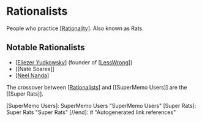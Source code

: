 # Rationalists

People who practice [[Rationality]]. Also known as Rats.

## Notable Rationalists
- [[Eliezer Yudkowsky]] (founder of [[LessWrong]])
- [[Nate Soares]]
- [[Neel Nanda]]

The crossover between [[Rationalists]] and [[SuperMemo Users]]  are the [[Super Rats]].

[//begin]: # "Autogenerated link references for markdown compatibility"
[Rationality]: rationality "Rationality"
[Eliezer Yudkowsky]: eliezer-yudkowsky "Eliezer Yudkowsky"
[LessWrong]: LessWrong "LessWrong"
[Neel Nanda]: neel-nanda "Neel Nanda"
[Rationalists]: rationalists "Rationalists"
[SuperMemo Users]: SuperMemo Users "SuperMemo Users"
[Super Rats]: Super Rats "Super Rats"
[//end]: # "Autogenerated link references"